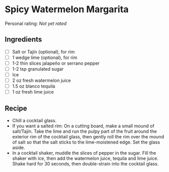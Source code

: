 # Spicy Watermelon Margarita

<!-- {cts} rating=0; (User can specify rating on scale of 1-5) -->
Personal rating: *Not yet rated*
<!-- {cte} -->

<!-- {cts} name_image=None; (User can specify image name) -->
<!-- TODO: Capture image -->
<!-- {cte} -->

## Ingredients

* [ ] Salt or Tajín (optional), for rim
* [ ] 1 wedge lime (optional), for rim
* [ ] 1-2 thin slices jalapeño or serrano pepper
* [ ] 1-2 tsp granulated sugar
* [ ] Ice
* [ ] 2 oz fresh watermelon juice
* [ ] 1.5 oz blanco tequila
* [ ] 1 oz fresh lime juice

## Recipe

* Chill a cocktail glass.
* If you want a salted rim: On a cutting board, make a small mound of salt/Tajín. Take the lime and run the pulpy part of the fruit around the exterior rim of the cocktail glass, then gently roll the rim over the mound of salt so that the salt sticks to the lime-moistened edge. Set the glass aside.
* In a cocktail shaker, muddle the slices of pepper in the sugar. Fill the shaker with ice, then add the watermelon juice, tequila and lime juice. Shake hard for 30 seconds, then double-strain into the cocktail glass.
